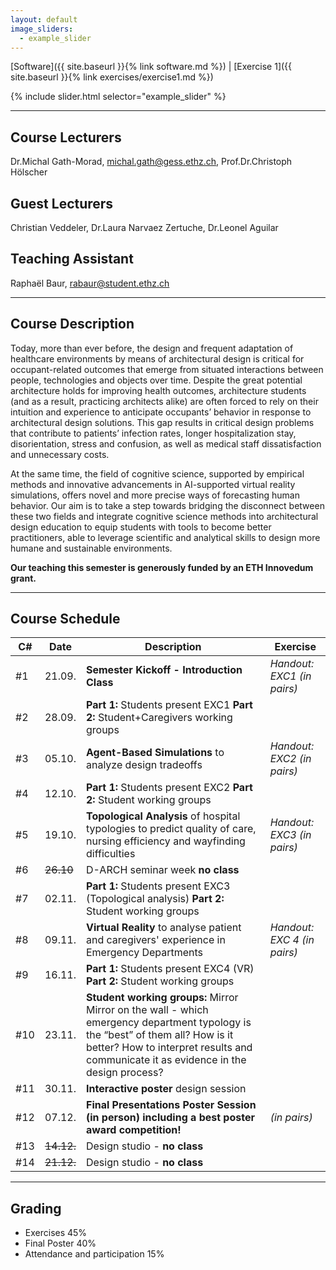 ```yaml
---
layout: default
image_sliders:
  - example_slider
---
```


[Software]({{ site.baseurl }}{% link software.md %}) | [Exercise 1]({{ site.baseurl }}{% link exercises/exercise1.md %})
<!--
[Exercise 2]({{ site.baseurl }}{% link exercises/exercise2.md %}) | [Exercise 3]({{ site.baseurl }}{% link exercises/exercise3.md %}) | [Exercise 4]({{ site.baseurl }}{% link exercises/exercise4.md %}) | [Lecture Slides]({{ site.baseurl }}{% link ebd_lectureslides.md %}) | [Software]({{ site.baseurl }}{% link software.md %}) | [Final Project]({{ site.baseurl }}{% link final_project.md %})
-->

{% include slider.html selector="example_slider" %}

* * *

## Course Lecturers
Dr.Michal Gath-Morad, michal.gath@gess.ethz.ch, 
Prof.Dr.Christoph Hölscher 
## Guest Lecturers
Christian Veddeler,
Dr.Laura Narvaez Zertuche,
Dr.Leonel Aguilar
## Teaching Assistant 
Raphaël Baur, rabaur@student.ethz.ch

* * *

## Course Description 

Today, more than ever before, the design and frequent adaptation of healthcare environments by means of architectural design is critical for occupant-related outcomes that emerge from situated interactions between people, technologies and objects over time. Despite the great potential architecture holds for improving health outcomes, architecture students (and as a result, practicing architects alike) are often forced to rely on their intuition and experience to anticipate occupants’ behavior in response to architectural design solutions. This gap results in critical design problems that contribute to patients’ infection rates, longer hospitalization stay, disorientation, stress and confusion, as well as medical staff dissatisfaction and unnecessary costs.

At the same time, the field of cognitive science, supported by empirical methods and innovative advancements in AI-supported virtual reality simulations, offers novel and more precise ways of forecasting human behavior. Our aim is to take a step towards bridging the disconnect between these two fields and integrate cognitive science methods into architectural design education to equip students with tools to become better practitioners, able to leverage scientific and analytical skills to design more humane and sustainable environments.

**Our teaching this semester is generously funded by an ETH Innovedum grant.**

* * *

## Course Schedule

| C# | Date   | Description                                                                                                            | Exercise            |
| -- | ------ | ---------------------------------------------------------------------------------------------------------------------  | ------------------- |
| #1  | 21.09. | **Semester Kickoff - Introduction Class** | _Handout: EXC1 (in pairs)_ |
| #2  | 28.09. | **Part 1:** Students present EXC1 **Part 2:** Student+Caregivers working groups |  |
| #3  | 05.10. | **Agent-Based Simulations** to analyze design tradeoffs | _Handout: EXC2 (in pairs)_ |
| #4  | 12.10. | **Part 1:** Students present EXC2 **Part 2:** Student working groups |  |
| #5  | 19.10. | **Topological Analysis** of hospital typologies to predict quality of care, nursing efficiency and wayfinding difficulties | _Handout: EXC3 (in pairs)_ | 
| #6  | ~~26.10~~ | D-ARCH seminar week **no class** | |
| #7  | 02.11. | **Part 1:** Students present EXC3 (Topological analysis) **Part 2:** Student working groups | |   
| #8  | 09.11. | **Virtual Reality** to analyse patient and caregivers' experience in Emergency Departments | _Handout: EXC 4 (in pairs)_ |
| #9  | 16.11. | **Part 1:** Students present EXC4 (VR) **Part 2:** Student working groups | |
| #10  | 23.11. | **Student working groups:** Mirror Mirror on the wall - which emergency department typology is the “best” of them all? How is it better? How to interpret results and communicate it as evidence in the design process?  | |
| #11 | 30.11. | **Interactive poster** design session | |
| #12 | 07.12. | **Final Presentations Poster Session (in person) including a best poster award competition!** | _(in pairs)_ |
| #13 | ~~14.12.~~ | Design studio - **no class** | |
| #14 | ~~21.12.~~ | Design studio - **no class** | |

* * *

## Grading

- Exercises 45%
- Final Poster 40% 
- Attendance and participation 15%

